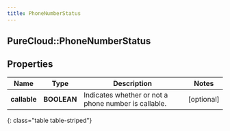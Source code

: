 ```yaml
---
title: PhoneNumberStatus
---
```

## PureCloud::PhoneNumberStatus

## Properties

|Name | Type | Description | Notes|
|------------ | ------------- | ------------- | -------------|
| **callable** | **BOOLEAN** | Indicates whether or not a phone number is callable. | [optional] |
{: class="table table-striped"}


